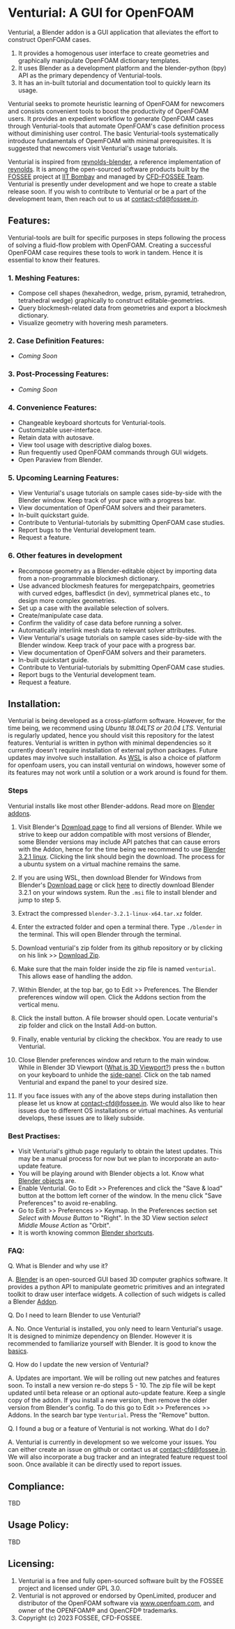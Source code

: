 # Venturial: A GUI for OpenFOAM

Venturial, a Blender addon is a GUI application that alleviates the effort to construct OpenFOAM cases.

1. It provides a homogenous user interface to create geometries and graphically manipulate OpenFOAM dictionary templates.
2. It uses Blender as a development platform and the blender-python (bpy) API as the primary dependency of Venturial-tools.
3. It has an in-built tutorial and documentation tool to quickly learn its usage.

Venturial seeks to promote heuristic learning of OpenFOAM for newcomers and consists convenient tools to boost the productivity of OpenFOAM users. It provides an expedient workflow to generate OpenFOAM cases through Venturial-tools that automate OpenFOAM's case definition process without diminishing user control. The basic Venturial-tools systematically introduce fundamentals of OpemFOAM with minimal prerequisites. It is suggested that newcomers visit Venturial's usage tutorials. 

Venturial is inspired from [reynolds-blender](https://github.com/dmsurti/reynolds-blender), a reference implementation of [reynolds](https://github.com/dmsurti/reynolds). It is among the open-sourced software products built by the [FOSSEE](https://fossee.in/) project at [IIT Bombay](https://www.iitb.ac.in/) and managed by [CFD-FOSSEE Team](https://cfd.fossee.in/home). Venturial is presently under development and we hope to create a stable release soon. If you wish to contribute to Venturial or be a part of the development team, then reach out to us at contact-cfd@fossee.in. 

## Features:
Venturial-tools are built for specific purposes in steps following the process of solving a fluid-flow problem with OpenFOAM. Creating a successful OpenFOAM case requires these tools to work in tandem. Hence it is essential to know their features.

### 1. Meshing Features:
- Compose cell shapes (hexahedron, wedge, prism, pyramid, tetrahedron, tetrahedral wedge) graphically to construct editable-geometries.
- Query blockmesh-related data from geometries and export a blockmesh dictionary.
- Visualize geometry with hovering mesh parameters.

### 2. Case Definition Features:
- <em>Coming Soon</em>

### 3. Post-Processing Features:
- <em>Coming Soon</em>

### 4. Convenience Features:
- Changeable keyboard shortcuts for Venturial-tools.
- Customizable user-interface.
- Retain data with autosave.
- View tool usage with descriptive dialog boxes. 
- Run frequently used OpenFOAM commands through GUI widgets. 
- Open Paraview from Blender.

### 5. Upcoming Learning Features:
- View Venturial's usage tutorials on sample cases side-by-side with the Blender window. Keep track of your pace with a progress bar.
- View documentation of OpenFOAM solvers and their parameters.
- In-built quickstart guide.
- Contribute to Venturial-tutorials by submitting OpenFOAM case studies. 
- Report bugs to the Venturial development team. 
- Request a feature.

### 6. Other features in development
- Recompose geometry as a Blender-editable object by importing data from a non-programmable blockmesh dictionary.
- Use advanced blockmesh features for mergepatchpairs, geometries with curved edges, bafflesdict (in dev), symmetrical planes etc., to design more complex geometries.
- Set up a case with the available selection of solvers.
- Create/manipulate case data.
- Confirm the validity of case data before running a solver.
- Automatically interlink mesh data to relevant solver attributes.
- View Venturial's usage tutorials on sample cases side-by-side with the Blender window. Keep track of your pace with a progress bar.
- View documentation of OpenFOAM solvers and their parameters.
- In-built quickstart guide.
- Contribute to Venturial-tutorials by submitting OpenFOAM case studies. 
- Report bugs to the Venturial development team. 
- Request a feature.

## Installation:

Venturial is being developed as a cross-platform software. However, for the time being, we recommend using <em>Ubuntu 18.04LTS or 20.04 LTS</em>. Venturial is regularly updated, hence you should visit this repository for the latest features. Venturial is written in python with minimal dependencies so it currently doesn't require installation of external python packages. Future updates may involve such installation. As [WSL](https://ubuntu.com/wsl) is also a choice of platform for openfoam users, you can install venturial on windows, however some of its features may not work until a solution or a work around is found for them. 

### Steps
Venturial installs like most other Blender-addons. Read more on [Blender addons](https://docs.blender.org/manual/en/latest/editors/preferences/addons.html).

1. Visit Blender's [Download page](https://www.blender.org/download/) to find all versions of Blender. While we strive to keep our addon compatible with most versions of Blender, some Blender versions may include API patches that can cause errors with the Addon, hence for the time being we recommend to use [Blender 3.2.1 linux](https://download.blender.org/release/Blender3.2/blender-3.2.1-linux-x64.tar.xz). Clicking the link should begin the download. The process for a ubuntu system on a virtual machine remains the same. 

2. If you are using WSL, then download Blender for Windows from Blender's [Download page](https://www.blender.org/download/) or click [here](https://download.blender.org/release/Blender3.2/blender-3.2.1-windows-x64.msi) to directly download Blender 3.2.1 on your windows system. Run the ```.msi``` file to install blender and jump to step 5.

3. Extract the compressed ```blender-3.2.1-linux-x64.tar.xz``` folder.
4. Enter the extracted folder and open a terminal there. Type ```./blender``` in the terminal. This will open Blender through the terminal.
5. Download venturial's zip folder from its github repository or by clicking on his link >> [Download Zip](https://github.com/FOSSEE/venturial/blob/master/venturial.zip). 
6. Make sure that the main folder inside the zip file is named ```venturial```. This allows ease of handling the addon.
7. Within Blender, at the top bar, go to Edit >> Preferences. The Blender preferences window will open. Click the Addons section from the vertical menu.
8. Click the install button. A file browser should open. Locate venturial's zip folder and click on the Install Add-on button.
9. Finally, enable venturial by clicking the checkbox. You are ready to use Venturial. 
10. Close Blender preferences window and return to the main window. While in Blender 3D Viewport ([What is 3D Viewport?](https://docs.blender.org/manual/en/latest/editors/3dview/index.html))  press the ```n``` button on your keyboard to unhide the [side-panel](https://docs.blender.org/manual/en/latest/editors/3dview/sidebar.html). Click on the tab named Venturial and expand the panel to your desired size.  
11. If you face issues with any of the above steps during installation then please let us know at contact-cfd@fossee.in. We would also like to hear issues due to different OS installations or virtual machines. As venturial develops, these issues are to likely subside.

### Best Practises:
- Visit Venturial's github page regularly to obtain the latest updates. This may be a manual process for now but we plan to incorporate an auto-update feature. 
- You will be playing around with Blender objects a lot. Know what [Blender objects](https://docs.blender.org/manual/en/latest/scene_layout/object/introduction.html) are. 
- Enable Venturial. Go to Edit >> Preferences and click the "Save & load" button at the bottom left corner of the window. In the menu click "Save Preferences" to avoid re-enabling.
- Go to Edit >> Preferences >> Keymap. In the Preferences section set <em>Select with Mouse Button</em> to "Right". In the 3D View section <em>select Middle Mouse Action</em> as "Orbit".
- It is worth knowing common [Blender shortcuts](https://docs.blender.org/manual/en/latest/interface/keymap/introduction.html).


### FAQ:

Q. What is Blender and why use it?

A. [Blender](https://www.blender.org/about/) is an open-sourced GUI based 3D computer graphics software. It provides a python API to manipulate geometric primitives and an integrated toolkit to draw user interface widgets. A collection of such widgets is called a Blender [Addon](https://docs.blender.org/manual/en/latest/advanced/scripting/addon_tutorial.html).  

Q. Do I need to learn Blender to use Venturial?

A. No. Once Venturial is installed, you only need to learn Venturial's usage. It is designed to minimize dependency on Blender. However it is recommended to familiarize yourself with Blender. It is good to know the [basics](https://www.blender.org/support/).

Q. How do I update the new version of Venturial?

A. Updates are important. We will be rolling out new patches and features soon. To install a new version re-do steps 5 - 10. The zip file will be kept updated until beta release or an optional auto-update feature. Keep a single copy of the addon. If you install a new version, then remove the older version from Blender's config. To do this go to Edit >> Preferences >> Addons. In the search bar type ```Venturial```. Press the "Remove" button.

Q. I found a bug or a feature of Venturial is not working. What do I do?

A. Venturial is currently in development so we welcome your issues. You can either create an issue on github or contact us at contact-cfd@fossee.in. We will also incorporate a bug tracker and an integrated feature request tool soon. Once available it can be directly used to report issues.

## Compliance:
TBD

## Usage Policy:
TBD

## Licensing:
1. Venturial is a free and fully open-sourced software built by the FOSSEE project and licensed under GPL 3.0.
2. Venturial is not approved or endorsed by OpenLimited, producer and distributor of the OpenFOAM software via www.openfoam.com, and owner of the OPENFOAM® and OpenCFD® trademarks.
3. Copyright (c) 2023 FOSSEE, CFD-FOSSEE.
